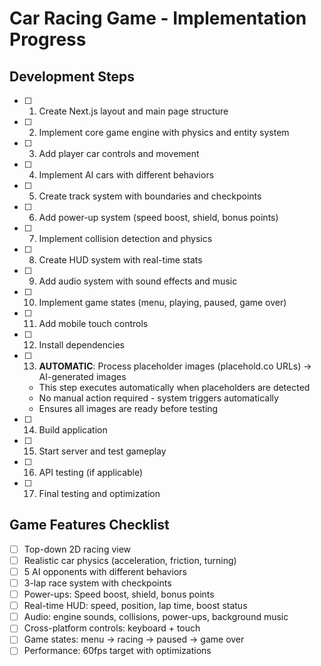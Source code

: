 # Car Racing Game - Implementation Progress

## Development Steps

- [ ] 1. Create Next.js layout and main page structure
- [ ] 2. Implement core game engine with physics and entity system
- [ ] 3. Add player car controls and movement
- [ ] 4. Implement AI cars with different behaviors
- [ ] 5. Create track system with boundaries and checkpoints
- [ ] 6. Add power-up system (speed boost, shield, bonus points)
- [ ] 7. Implement collision detection and physics
- [ ] 8. Create HUD system with real-time stats
- [ ] 9. Add audio system with sound effects and music
- [ ] 10. Implement game states (menu, playing, paused, game over)
- [ ] 11. Add mobile touch controls
- [ ] 12. Install dependencies
- [ ] 13. **AUTOMATIC**: Process placeholder images (placehold.co URLs) → AI-generated images
  - This step executes automatically when placeholders are detected
  - No manual action required - system triggers automatically
  - Ensures all images are ready before testing
- [ ] 14. Build application
- [ ] 15. Start server and test gameplay
- [ ] 16. API testing (if applicable)
- [ ] 17. Final testing and optimization

## Game Features Checklist

- [ ] Top-down 2D racing view
- [ ] Realistic car physics (acceleration, friction, turning)
- [ ] 5 AI opponents with different behaviors
- [ ] 3-lap race system with checkpoints
- [ ] Power-ups: Speed boost, shield, bonus points
- [ ] Real-time HUD: speed, position, lap time, boost status
- [ ] Audio: engine sounds, collisions, power-ups, background music
- [ ] Cross-platform controls: keyboard + touch
- [ ] Game states: menu → racing → paused → game over
- [ ] Performance: 60fps target with optimizations